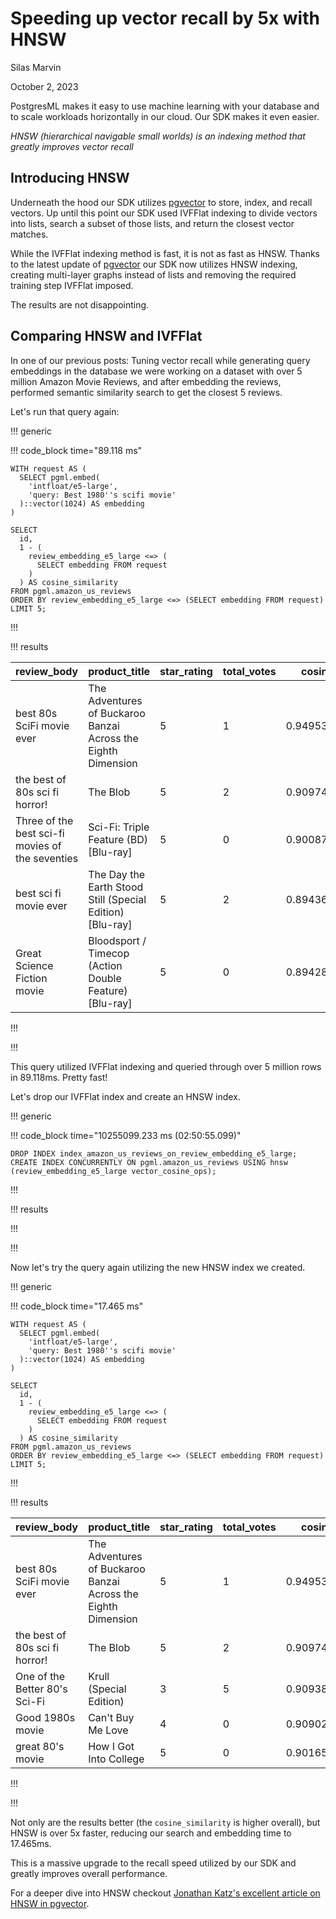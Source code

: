 # Speeding up vector recall by 5x with HNSW



Silas Marvin

October 2, 2023

PostgresML makes it easy to use machine learning with your database and to scale workloads horizontally in our cloud. Our SDK makes it even easier.



_HNSW (hierarchical navigable small worlds) is an indexing method that greatly improves vector recall_

## Introducing HNSW

Underneath the hood our SDK utilizes [pgvector](https://github.com/pgvector/pgvector) to store, index, and recall vectors. Up until this point our SDK used IVFFlat indexing to divide vectors into lists, search a subset of those lists, and return the closest vector matches.

While the IVFFlat indexing method is fast, it is not as fast as HNSW. Thanks to the latest update of [pgvector](https://github.com/pgvector/pgvector) our SDK now utilizes HNSW indexing, creating multi-layer graphs instead of lists and removing the required training step IVFFlat imposed.

The results are not disappointing.

## Comparing HNSW and IVFFlat

In one of our previous posts: Tuning vector recall while generating query embeddings in the database we were working on a dataset with over 5 million Amazon Movie Reviews, and after embedding the reviews, performed semantic similarity search to get the closest 5 reviews.

Let's run that query again:

!!! generic

!!! code\_block time="89.118 ms"

```postgresql
WITH request AS (
  SELECT pgml.embed(
    'intfloat/e5-large',
    'query: Best 1980''s scifi movie'
  )::vector(1024) AS embedding
)

SELECT
  id,
  1 - (
    review_embedding_e5_large <=> (
      SELECT embedding FROM request
    )
  ) AS cosine_similarity
FROM pgml.amazon_us_reviews
ORDER BY review_embedding_e5_large <=> (SELECT embedding FROM request)
LIMIT 5;
```

!!!

!!! results

| review\_body                                     | product\_title                                                | star\_rating | total\_votes | cosine\_similarity |
| ------------------------------------------------ | ------------------------------------------------------------- | ------------ | ------------ | ------------------ |
| best 80s SciFi movie ever                        | The Adventures of Buckaroo Banzai Across the Eighth Dimension | 5            | 1            | 0.9495371273162286 |
| the best of 80s sci fi horror!                   | The Blob                                                      | 5            | 2            | 0.9097434758143605 |
| Three of the best sci-fi movies of the seventies | Sci-Fi: Triple Feature (BD) \[Blu-ray]                        | 5            | 0            | 0.9008723412875651 |
| best sci fi movie ever                           | The Day the Earth Stood Still (Special Edition) \[Blu-ray]    | 5            | 2            | 0.8943620968858654 |
| Great Science Fiction movie                      | Bloodsport / Timecop (Action Double Feature) \[Blu-ray]       | 5            | 0            | 0.894282454374093  |

!!!

!!!

This query utilized IVFFlat indexing and queried through over 5 million rows in 89.118ms. Pretty fast!

Let's drop our IVFFlat index and create an HNSW index.

!!! generic

!!! code\_block time="10255099.233 ms (02:50:55.099)"

```postgresql
DROP INDEX index_amazon_us_reviews_on_review_embedding_e5_large;
CREATE INDEX CONCURRENTLY ON pgml.amazon_us_reviews USING hnsw (review_embedding_e5_large vector_cosine_ops);
```

!!!

!!! results

!!!

!!!

Now let's try the query again utilizing the new HNSW index we created.

!!! generic

!!! code\_block time="17.465 ms"

```postgresql
WITH request AS (
  SELECT pgml.embed(
    'intfloat/e5-large',
    'query: Best 1980''s scifi movie'
  )::vector(1024) AS embedding
)

SELECT
  id,
  1 - (
    review_embedding_e5_large <=> (
      SELECT embedding FROM request
    )
  ) AS cosine_similarity
FROM pgml.amazon_us_reviews
ORDER BY review_embedding_e5_large <=> (SELECT embedding FROM request)
LIMIT 5;
```

!!!

!!! results

| review\_body                   | product\_title                                                | star\_rating | total\_votes | cosine\_similarity |
| ------------------------------ | ------------------------------------------------------------- | ------------ | ------------ | ------------------ |
| best 80s SciFi movie ever      | The Adventures of Buckaroo Banzai Across the Eighth Dimension | 5            | 1            | 0.9495371273162286 |
| the best of 80s sci fi horror! | The Blob                                                      | 5            | 2            | 0.9097434758143605 |
| One of the Better 80's Sci-Fi  | Krull (Special Edition)                                       | 3            | 5            | 0.9093884940741694 |
| Good 1980s movie               | Can't Buy Me Love                                             | 4            | 0            | 0.9090294438721961 |
| great 80's movie               | How I Got Into College                                        | 5            | 0            | 0.9016508795301296 |

!!!

!!!

Not only are the results better (the `cosine_similarity` is higher overall), but HNSW is over 5x faster, reducing our search and embedding time to 17.465ms.

This is a massive upgrade to the recall speed utilized by our SDK and greatly improves overall performance.

For a deeper dive into HNSW checkout [Jonathan Katz's excellent article on HNSW in pgvector](https://jkatz05.com/post/postgres/pgvector-hnsw-performance/).
